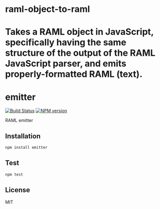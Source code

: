 raml-object-to-raml
===================

Takes a RAML object in JavaScript, specifically having the same structure of the output of the RAML JavaScript parser, and emits properly-formatted RAML (text).
=======

# emitter

[![Build Status](https://travis-ci.org/dybskiy/raml-emitter.svg)](https://travis-ci.org/dybskiy/raml-emitter)
[![NPM version](https://badge.fury.io/js/raml-emitter.svg)](http://badge.fury.io/js/emitter)

RAML emitter

## Installation

```bash
npm install emitter
```

## Test

```bash
npm test
```

## License

MIT

